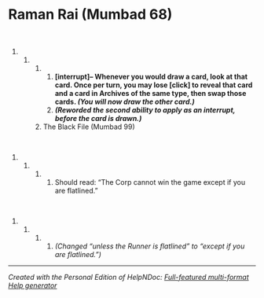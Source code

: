 # Raman Rai (Mumbad 68)

&nbsp;

1. &nbsp;
   1. &nbsp;
      1. &nbsp;
         1. **\[interrupt\]– Whenever you would draw a card, look at that card. Once per turn, you may lose \[click\] to reveal that card and a card in Archives of the same type, then swap those cards. *(You will now draw the other card.)***
         1. ***(Reworded the second ability to apply as an interrupt, before the card is drawn.)***
      1. The Black File (Mumbad 99)

&nbsp;

1. &nbsp;
   1. &nbsp;
      1. &nbsp;
         1. Should read: “The Corp cannot win the game except if you are flatlined.”

&nbsp;

1. &nbsp;
   1. &nbsp;
      1. &nbsp;
         1. *(Changed “unless the Runner is flatlined” to “except if you are flatlined.”)*


***
_Created with the Personal Edition of HelpNDoc: [Full-featured multi-format Help generator](<https://www.helpndoc.com/help-authoring-tool>)_
